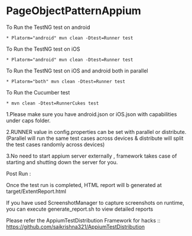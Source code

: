 # PageObjectPatternAppium

To Run the TestNG test on android
    
    * Platorm="android" mvn clean -Dtest=Runner test

 To Run the TestNG test on iOS
  
    * Platorm="android" mvn clean -Dtest=Runner test

 To Run the TestNG test on iOS and android both in parallel
  
    * Platorm="both" mvn clean -Dtest=Runner test
    
To Run the Cucumber test

    * mvn clean -Dtest=RunnerCukes test
    

1.Please make sure you have android.json or iOS.json with capabilities under caps folder.

2.RUNNER value in config.properties can be set with parallel or distribute. (Parallel will run the same test cases across devices & distribute will split the test cases randomly across devices)

3.No need to start appium server externally , framework takes case of starting and shutting down the server for you.

Post Run :

Once the test run is completed, HTML report will b generated at target/ExtentReport.html

If you have used ScreenshotManager to capture screenshots on runtime, you can execute generate_report.sh to view detailed reports


Please refer the AppiumTestDistribution Framework for hacks :: https://github.com/saikrishna321/AppiumTestDistribution